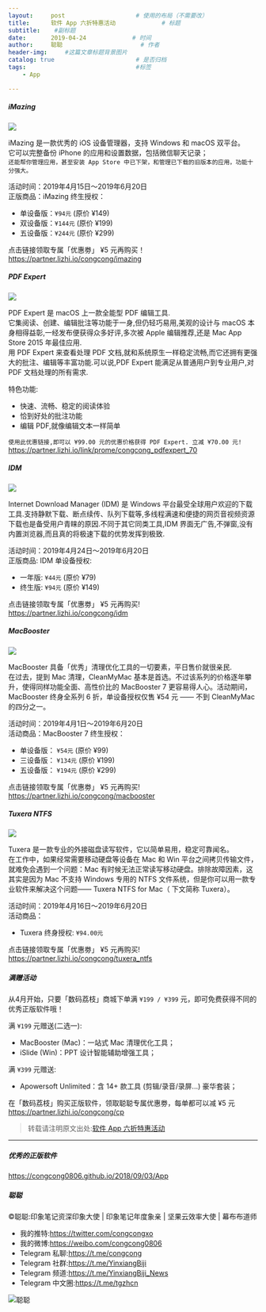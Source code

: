 ```yaml
---
layout:     post                    # 使用的布局（不需要改）
title:      软件 App 六折特惠活动             # 标题 
subtitle:    #副标题
date:       2019-04-24             # 时间
author:     聪聪                      # 作者
header-img:     #这篇文章标题背景图片
catalog: true                       # 是否归档
tags:                               #标签
    - App

---
```

##### iMazing

![](http://ww1.sinaimg.cn/large/9b84e6acly1g2dog2xwfzj21e00k0tcz.jpg)

iMazing 是一款优秀的 iOS 设备管理器，支持 Windows 和 macOS 双平台。<br>
它可以完整备份 iPhone 的应用和设置数据，包括微信聊天记录；<br>
`还能帮你管理应用，甚至安装 App Store 中已下架，和管理已下载的旧版本的应用，功能十分强大。`

活动时间：2019年4月15日～2019年6月20日<br>
正版商品：iMazing 终生授权：
* 单设备版：`¥94元`  (原价 ¥149)
* 双设备版：`¥144元`  (原价 ¥199)
* 五设备版：`¥244元`  (原价 ¥299)

点击链接领取专属「优惠劵」 ¥5 元再购买！<br>
<https://partner.lizhi.io/congcong/imazing>

##### PDF Expert 

![](http://ww1.sinaimg.cn/large/9b84e6acly1g2dofj5gkcj20p00a0n5j.jpg)

PDF Expert 是 macOS 上一款全能型 PDF 编辑工具.<br>
它集阅读、创建、编辑批注等功能于一身,但仍轻巧易用,美观的设计与 macOS 本身相得益彰,一经发布便获得众多好评,多次被 Apple 编辑推荐,还是 Mac App Store 2015 年最佳应用.<br>
用 PDF Expert 来查看处理 PDF 文档,就和系统原生一样稳定流畅,而它还拥有更强大的批注、编辑等丰富功能.可以说,PDF Expert 能满足从普通用户到专业用户,对 PDF 文档处理的所有需求.

特色功能:
* 快速、流畅、稳定的阅读体验
* 恰到好处的批注功能
* 编辑 PDF,就像编辑文本一样简单

`使用此优惠链接,即可以 ¥99.00 元的优惠价格获得 PDF Expert. 立减 ¥70.00 元!`<br>
<https://partner.lizhi.io/link/prome/congcong_pdfexpert_70>

##### IDM

![](http://ww1.sinaimg.cn/large/9b84e6acly1g2does4go8j21e00rsn2y.jpg)

Internet Download Manager (IDM) 是 Windows 平台最受全球用户欢迎的下载工具.支持静默下载、断点续传、队列下载等,多线程满速和便捷的网页音视频资源下载也是备受用户青睐的原因.不同于其它同类工具,IDM 界面无广告,不弹窗,没有内置浏览器,而且真的将极速下载的优势发挥到极致.

活动时间：2019年4月24日～2019年6月20日<br>
正版商品: IDM 单设备授权:
* 一年版: `¥44元` (原价 ¥79)
* 终生版: `¥94元` (原价 ¥149)

点击链接领取专属「优惠劵」 ¥5 元再购买!<br>
<https://partner.lizhi.io/congcong/idm>

##### MacBooster

![](http://ww1.sinaimg.cn/large/9b84e6acly1g2doe80s4fj21e00k0ae6.jpg)

MacBooster 具备「优秀」清理优化工具的一切要素，平日售价就很亲民.<br>
在过去，提到 Mac 清理，CleanMyMac 基本是首选。不过该系列的价格逐年攀升，使得同样功能全面、高性价比的 MacBooster 7 更容易得人心。活动期间，MacBooster 终身全系列 6 折，单设备授权仅售 ¥54 元 —— 不到 CleanMyMac 的四分之一。

活动时间：2019年4月1日～2019年6月20日<br>
活动商品：MacBooster 7 终生授权：
* 单设备版： `¥54元`  (原价 ¥99)
* 三设备版： `¥134元` (原价 ¥199)
* 五设备版： `¥194元` (原价 ¥299)

点击链接领取专属「优惠劵」 ¥5 元再购买!<br>
<https://partner.lizhi.io/congcong/macbooster>

##### Tuxera NTFS

![](http://ww1.sinaimg.cn/large/9b84e6acly1g2dodlytn6j21e00k0juo.jpg)

Tuxera 是一款专业的外接磁盘读写软件，它以简单易用，稳定可靠闻名。<br>
在工作中，如果经常需要移动硬盘等设备在 Mac 和 Win 平台之间拷贝传输文件，就难免会遇到一个问题：Mac 有时候无法正常读写移动硬盘。排除故障因素，这其实是因为 Mac 不支持 Windows 专用的 NTFS 文件系统，但是你可以用一款专业软件来解决这个问题—— Tuxera NTFS for Mac（ 下文简称 Tuxera）。 

活动时间：2019年4月16日～2019年6月20日<br>
活动商品：
* Tuxera 终身授权: `¥94.00元`

点击链接领取专属「优惠劵」 ¥5 元再购买!<br>
<https://partner.lizhi.io/congcong/tuxera_ntfs>

##### 满赠活动

从4月开始，只要「数码荔枝」商城下单满 `¥199 / ¥399` 元，即可免费获得不同的优秀正版软件哦！ 

满 `¥199` 元赠送(二选一):
* MacBooster (Mac)：一站式 Mac 清理优化工具；
* iSlide (Win)：PPT 设计智能辅助增强工具；

满 `¥399` 元赠送:
* Apowersoft Unlimited：含 14+ 款工具 (剪辑/录音/录屏...) 豪华套装；

在「数码荔枝」购买正版软件，领取聪聪专属优惠劵，每单都可以减 ¥5 元<br>
<https://partner.lizhi.io/congcong/cp>

> 转载请注明原文出处:[软件 App 六折特惠活动](https://congcong0806.github.io/2019/04/24/AppSale)

- - - -

##### 优秀的正版软件
<https://congcong0806.github.io/2018/09/03/App>

##### 聪聪
&copy;聪聪:印象笔记资深印象大使 | 印象笔记年度象亲 | 坚果云效率大使 | 幕布布道师

* 我的推特:<https://twitter.com/congcongxo>
* 我的微博:<https://weibo.com/congcong0806>
* Telegram 私聊:<https://t.me/congcong>
* Telegram 社群:<https://t.me/YinxiangBiji>
* Telegram 频道:<https://t.me/YinxiangBiji_News>
* Telegram 中文圈:<https://t.me/tgzhcn>

![聪聪](https://i.v2ex.co/3wc207g5.png)